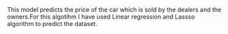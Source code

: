 This model predicts the price of the car which is sold by the dealers and the owners.For this algotihm I have used Linear regression and Lassso algorithm to predict the dataset.
